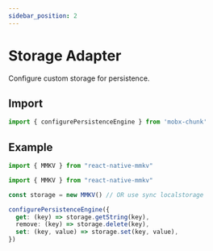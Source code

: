 ```yaml
---
sidebar_position: 2
---
```


# Storage Adapter

Configure custom storage for persistence.

## Import

```ts
import { configurePersistenceEngine } from 'mobx-chunk'
```

## Example

```ts
import { MMKV } from "react-native-mmkv"

import { MMKV } from "react-native-mmkv"

const storage = new MMKV() // OR use sync localstorage 

configurePersistenceEngine({
  get: (key) => storage.getString(key),
  remove: (key) => storage.delete(key),
  set: (key, value) => storage.set(key, value),
})
```